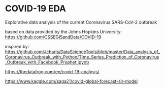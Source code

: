 # COVID-19 EDA
Explorative data analysis of the current Coronavirus SARS-CoV-2 outbreak

based on data provided by the Johns Hopkins University:
https://github.com/CSSEGISandData/COVID-19

inspired by:
https://github.com/Jcharis/DataScienceTools/blob/master/Data_analysis_of_Coronavirus_Outbreak_with_Python/Time_Series_Prediction_of_Coronavirus_Outbreak_with_Facebook_Prophet.ipynb

https://thedatafrog.com/en/covid-19-analysis/

https://www.kaggle.com/saga21/covid-global-forecast-sir-model
